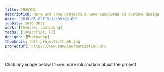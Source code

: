 ```yaml
---
title: THEATRE
description: Here are some projects I have completed in costume design and production
date: "2019-05-02T19:47:09+02:00"
jobDate: 2019-2021
work: [theatre, costuming]
techs: [javascript, D3]
designs: [Photoshop]
thumbnail: thtr-projects/thumb.jpg
projectUrl: https://www.sampleorganization.org

---
```


Click any image below to see more information about the project
